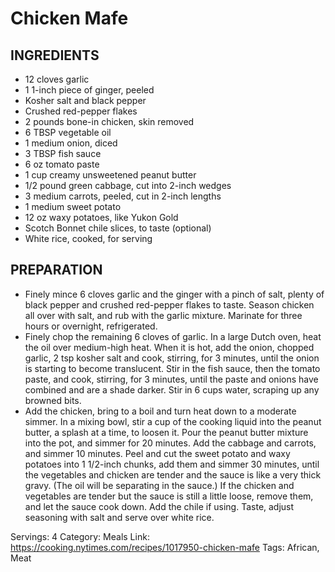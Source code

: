 # Chicken Mafe
## INGREDIENTS
- 12 cloves garlic
- 1 1-inch piece of ginger, peeled
- Kosher salt and black pepper
- Crushed red-pepper flakes
- 2 pounds bone-in chicken, skin removed
- 6 TBSP vegetable oil
- 1 medium onion, diced
- 3 TBSP fish sauce
- 6 oz tomato paste
- 1 cup creamy unsweetened peanut butter
- 1/2 pound green cabbage, cut into 2-inch wedges
- 3 medium carrots, peeled, cut in 2-inch lengths
- 1 medium sweet potato
- 12 oz waxy potatoes, like Yukon Gold
- Scotch Bonnet chile slices, to taste (optional)
- White rice, cooked, for serving
## PREPARATION
- Finely mince 6 cloves garlic and the ginger with a pinch of salt, plenty of black pepper and crushed red-pepper flakes to taste. Season chicken all over with salt, and rub with the garlic mixture. Marinate for three hours or overnight, refrigerated.
- Finely chop the remaining 6 cloves of garlic. In a large Dutch oven, heat the oil over medium-high heat. When it is hot, add the onion, chopped garlic, 2 tsp kosher salt and cook, stirring, for 3 minutes, until the onion is starting to become translucent. Stir in the fish sauce, then the tomato paste, and cook, stirring, for 3 minutes, until the paste and onions have combined and are a shade darker. Stir in 6 cups water, scraping up any browned bits.
- Add the chicken, bring to a boil and turn heat down to a moderate simmer. In a mixing bowl, stir a cup of the cooking liquid into the peanut butter, a splash at a time, to loosen it. Pour the peanut butter mixture into the pot, and simmer for 20 minutes. Add the cabbage and carrots, and simmer 10 minutes. Peel and cut the sweet potato and waxy potatoes into 1 1/2-inch chunks, add them and simmer 30 minutes, until the vegetables and chicken are tender and the sauce is like a very thick gravy. (The oil will be separating in the sauce.) If the chicken and vegetables are tender but the sauce is still a little loose, remove them, and let the sauce cook down. Add the chile if using. Taste, adjust seasoning with salt and serve over white rice.

Servings: 4
Category: Meals
Link: https://cooking.nytimes.com/recipes/1017950-chicken-mafe
Tags: African, Meat
